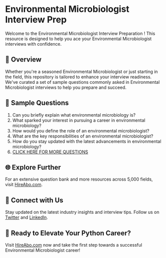 # Environmental Microbiologist Interview Prep

Welcome to the Environmental Microbiologist Interview Preparation ! This resource is designed to help you ace your Environmental Microbiologist interviews with confidence.

## 🚀 Overview

Whether you're a seasoned Environmental Microbiologist or just starting in the field, this repository is tailored to enhance your interview readiness. We've curated a set of sample questions commonly asked in Environmental Microbiologist interviews to help you prepare and succeed.

## 📝 Sample Questions

1. Can you briefly explain what environmental microbiology is?
2. What sparked your interest in pursuing a career in environmental microbiology?
3. How would you define the role of an environmental microbiologist?
4. What are the key responsibilities of an environmental microbiologist?
5. How do you stay updated with the latest advancements in environmental microbiology?
6. [CLICK HERE FOR MORE QUESTIONS](https://hireabo.com/job/10_1_31/Environmental%20Microbiologist)

## 🌐 Explore Further

For an extensive question bank and more resources across 5,000 fields, visit [HireAbo.com](https://www.hireabo.com).

## 📱 Connect with Us

Stay updated on the latest industry insights and interview tips. Follow us on [Twitter](https://twitter.com/hireabo) and [LinkedIn](https://www.linkedin.com/in/hire-abo-3609972a8/).

## 🚀 Ready to Elevate Your Python Career?

Visit [HireAbo.com](https://www.hireabo.com) now and take the first step towards a successful Environmental Microbiologist career!